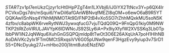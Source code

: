 $START$zv1pI7enUkzCjzyr1cHt0HpPZgT4m1LXVbj6/iJ0iYX2TtNcv3Y+p6QX4IrPCVkxDgs7dn/mSqui6/YwDil6afGAnWBNvqfMEZI8qOM+o6ewO6aB9R5YTQQKAwIlSnNsq4YNhMjNMOTAt9D/FNP2tB4vXo5SO7rZhhMQxkMU5soN5K4zfbv/c8abpWK6rveRytNWJ3ywxqfucG7vjuTQdQ09Q+9FnQpG1kiy0M9NWTKP2tiRtZoVIRULJAVYpK6IDWNcJS92SLy6iA+Px9iyXfyfW2XVSSKq3Lb0TplbbPW1iN2JqNWqu6XuhGnGSQPQjmldp8tTwOt3O6E26AXqUrA7poH1HlhNBAoDAiVKc2yIx1FTm0MCtSRxqsiVV6G05pUNw9qenF3HgzEvy9yiup3v7SrD1S5+DNcDyukg27J+mHbo200j1itmt8utoENz$END$